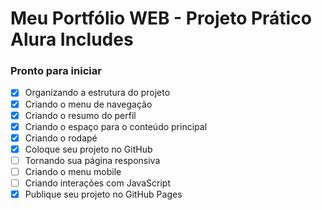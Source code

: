 # Meu Portfólio WEB - Projeto Prático Alura Includes

### Pronto para iniciar 
- [x] Organizando a estrutura do projeto
- [x] Criando o menu de navegação
- [x] Criando o resumo do perfil
- [x] Criando o espaço para o conteúdo principal
- [x] Criando o rodapé
- [x] Coloque seu projeto no GitHub
- [ ] Tornando sua página responsiva
- [ ] Criando o menu mobile
- [ ] Criando interações com JavaScript
- [x] Publique seu projeto no GitHub Pages